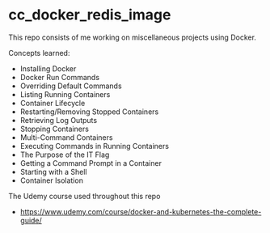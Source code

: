 # cc_docker_redis_image

This repo consists of me working on miscellaneous projects using Docker.

Concepts learned:

-   Installing Docker
-   Docker Run Commands
-   Overriding Default Commands
-   Listing Running Containers
-   Container Lifecycle
-   Restarting/Removing Stopped Containers
-   Retrieving Log Outputs
-   Stopping Containers
-   Multi-Command Containers
-   Executing Commands in Running Containers
-   The Purpose of the IT Flag
-   Getting a Command Prompt in a Container
-   Starting with a Shell
-   Container Isolation

The Udemy course used throughout this repo

-   https://www.udemy.com/course/docker-and-kubernetes-the-complete-guide/
